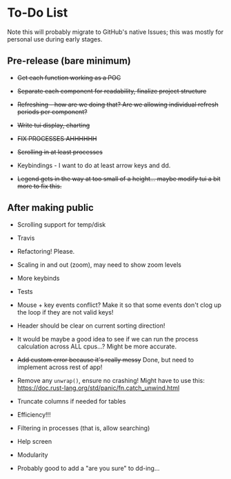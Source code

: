 # To-Do List

Note this will probably migrate to GitHub's native Issues; this was mostly for personal use during early stages.

## Pre-release (bare minimum)

- ~~Get each function working as a POC~~

- ~~Separate each component for readability, finalize project structure~~

- ~~Refreshing - how are we doing that? Are we allowing individual refresh periods per component?~~

- ~~Write tui display, charting~~

- ~~FIX PROCESSES AHHHHHH~~

- ~~Scrolling in at least processes~~

- Keybindings - I want to do at least arrow keys and dd.

- ~~Legend gets in the way at too small of a height... maybe modify tui a bit more to fix this.~~

## After making public

- Scrolling support for temp/disk

- Travis

- Refactoring! Please.

- Scaling in and out (zoom), may need to show zoom levels

- More keybinds

- Tests

- Mouse + key events conflict? Make it so that some events don't clog up the loop if they are not valid keys!

- Header should be clear on current sorting direction!

- It would be maybe a good idea to see if we can run the process calculation across ALL cpus...? Might be more accurate.

- ~~Add custom error because it's really messy~~ Done, but need to implement across rest of app!

- Remove any `unwrap()`, ensure no crashing! Might have to use this: <https://doc.rust-lang.org/std/panic/fn.catch_unwind.html>

- Truncate columns if needed for tables

- Efficiency!!!

- Filtering in processes (that is, allow searching)

- Help screen

- Modularity

- Probably good to add a "are you sure" to dd-ing...
